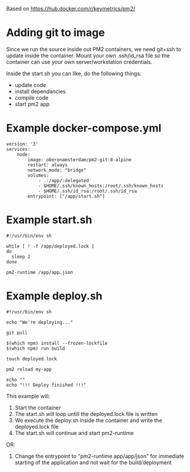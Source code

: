 Based on https://hub.docker.com/r/keymetrics/pm2/

# Adding git to image

Since we run the source inside out PM2 containers, we need git+ssh to update inside the container.
Mount your own .ssh/id_rsa file so the container can use your own server/workstation credentials.

Inside the start.sh you can like, do the following things:
* update code
* install dependancies
* compile code
* start pm2 app

# Example docker-compose.yml
```
version: '3'
services:
    node:
        image: oberonamsterdam/pm2-git:8-alpine
        restart: always
        network_mode: "bridge"
        volumes:
            - .:/app/:delegated
            - $HOME/.ssh/known_hosts:/root/.ssh/known_hosts
            - $HOME/.ssh/id_rsa:/root/.ssh/id_rsa
        entrypoint: ["/app/start.sh"]
```

# Example start.sh
```
#!/usr/bin/env sh

while [ ! -f /app/deployed.lock ]
do
  sleep 2
done

pm2-runtime /app/app.json

```

# Example deploy.sh
```
#!/usr/bin/env sh

echo "We're deploying..."

git pull

$(which npm) install --frozen-lockfile
$(which npm) run build

touch deployed.lock

pm2 reload my-app

echo ""
echo "!!! Deploy finished !!!"

```

This example will:
1. Start the container
2. The start.sh will loop untill the deployed.lock file is written
3. We execute the deploy.sh inside the container and write the deployed.lock file
4. The start.sh will continue and start pm2-runtime

OR:

1. Change the entrypoint to "pm2-runtime app/app/json" for immediate starting of the application and not wait for the build/deployment